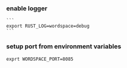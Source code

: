### enable logger

    ```
    export RUST_LOG=wordspace=debug
    ```

### setup port from environment variables

```
exprt WORDSPACE_PORT=8085
```
